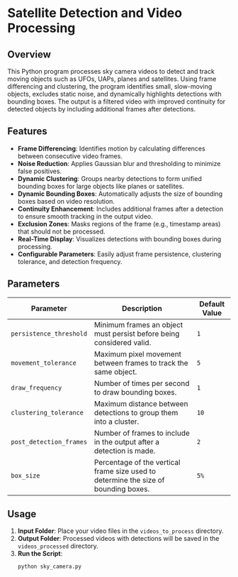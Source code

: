 # Satellite Detection and Video Processing

## Overview
This Python program processes sky camera videos to detect and track moving objects such as UFOs, UAPs, planes and satellites. Using frame differencing and clustering, the program identifies small, slow-moving objects, excludes static noise, and dynamically highlights detections with bounding boxes. The output is a filtered video with improved continuity for detected objects by including additional frames after detections.

## Features
- **Frame Differencing**: Identifies motion by calculating differences between consecutive video frames.
- **Noise Reduction**: Applies Gaussian blur and thresholding to minimize false positives.
- **Dynamic Clustering**: Groups nearby detections to form unified bounding boxes for large objects like planes or satellites.
- **Dynamic Bounding Boxes**: Automatically adjusts the size of bounding boxes based on video resolution.
- **Continuity Enhancement**: Includes additional frames after a detection to ensure smooth tracking in the output video.
- **Exclusion Zones**: Masks regions of the frame (e.g., timestamp areas) that should not be processed.
- **Real-Time Display**: Visualizes detections with bounding boxes during processing.
- **Configurable Parameters**: Easily adjust frame persistence, clustering tolerance, and detection frequency.

## Parameters
| Parameter                | Description                                                                                          | Default Value |
|--------------------------|------------------------------------------------------------------------------------------------------|---------------|
| `persistence_threshold`  | Minimum frames an object must persist before being considered valid.                                | `1`           |
| `movement_tolerance`     | Maximum pixel movement between frames to track the same object.                                     | `5`           |
| `draw_frequency`         | Number of times per second to draw bounding boxes.                                                  | `1`           |
| `clustering_tolerance`   | Maximum distance between detections to group them into a cluster.                                   | `10`          |
| `post_detection_frames`  | Number of frames to include in the output after a detection is made.                                | `2`           |
| `box_size`               | Percentage of the vertical frame size used to determine the size of bounding boxes.                 | `5%`          |

## Usage
1. **Input Folder**: Place your video files in the `videos_to_process` directory.
2. **Output Folder**: Processed videos with detections will be saved in the `videos_processed` directory.
3. **Run the Script**:
   ```bash
   python sky_camera.py
